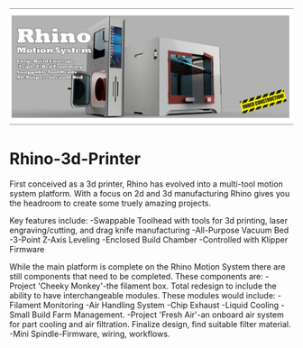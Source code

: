 ![Rhino Motion System](https://github.com/Makersmic/Rhino-3d-Printer/blob/main/Welcome%20Graphic.jpg)
# Rhino-3d-Printer
First conceived as a 3d printer, Rhino has evolved into a multi-tool motion system platform.  With a focus on 2d and 3d manufacturing Rhino gives you the headroom to create some truely amazing projects.  

Key features include:
  -Swappable Toolhead with tools for 3d printing, laser engraving/cutting, and drag knife manufacturing
  -All-Purpose Vacuum Bed
  -3-Point Z-Axis Leveling
  -Enclosed Build Chamber
  -Controlled with Klipper Firmware

While the main platform is complete on the Rhino Motion System there are still components that need to be completed.  These components are:
-Project 'Cheeky Monkey'-the filament box.  Total redesign to include the ability to have interchangeable modules.  These modules would include:
  -Filament Monitoring
  -Air Handling System
  -Chip Exhaust
  -Liquid Cooling
  -Small Build Farm Management.
-Project 'Fresh Air'-an onboard air system for part cooling and air filtration.  Finalize design, find suitable filter material.
-Mini Spindle-Firmware, wiring, workflows.

